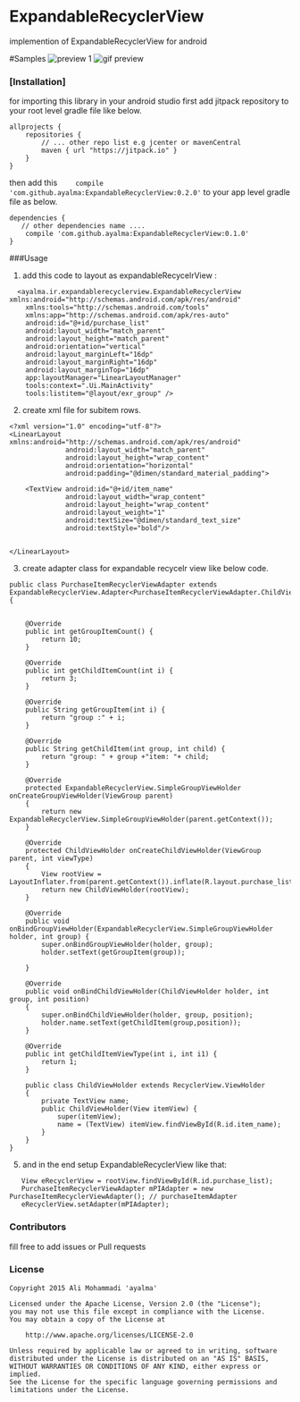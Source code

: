 # ExpandableRecyclerView
implemention of ExpandableRecyclerView for android

#Samples
![preview 1](https://github.com/ayalma/ExpandableRecyclerView/blob/master/images/device-2016-05-03-110818.png)
![gif preview](https://github.com//ayalma/ExpandableRecyclerView/blob/master/images/output.gif)

### [Installation]
for importing this library in your android studio 
first add jitpack repository to your root level gradle file like below.

```
allprojects {
    repositories {
        // ... other repo list e.g jcenter or mavenCentral
        maven { url "https://jitpack.io" }
    }
}
```
then add this ```     compile 'com.github.ayalma:ExpandableRecyclerView:0.2.0' ``` to your app level gradle file as below.

```
dependencies {
   // other dependencies name ....
    compile 'com.github.ayalma:ExpandableRecyclerView:0.1.0'
}
```
###Usage
1) add this code to layout as expandableRecycelrView :
```
  <ayalma.ir.expandablerecyclerview.ExpandableRecyclerView xmlns:android="http://schemas.android.com/apk/res/android"
    xmlns:tools="http://schemas.android.com/tools"
    xmlns:app="http://schemas.android.com/apk/res-auto"
    android:id="@+id/purchase_list"
    android:layout_width="match_parent"
    android:layout_height="match_parent"
    android:orientation="vertical"
    android:layout_marginLeft="16dp"
    android:layout_marginRight="16dp"
    android:layout_marginTop="16dp"
    app:layoutManager="LinearLayoutManager"
    tools:context=".Ui.MainActivity"
    tools:listitem="@layout/exr_group" />
```

2) create xml file for subitem rows.

``` 
<?xml version="1.0" encoding="utf-8"?>
<LinearLayout xmlns:android="http://schemas.android.com/apk/res/android"
              android:layout_width="match_parent"
              android:layout_height="wrap_content"
              android:orientation="horizontal"
              android:padding="@dimen/standard_material_padding">

    <TextView android:id="@+id/item_name"
              android:layout_width="wrap_content"
              android:layout_height="wrap_content"
              android:layout_weight="1"
              android:textSize="@dimen/standard_text_size"
              android:textStyle="bold"/>


</LinearLayout>

```
3) create adapter class for expandable recycelr view like below code.

```
public class PurchaseItemRecyclerViewAdapter extends ExpandableRecyclerView.Adapter<PurchaseItemRecyclerViewAdapter.ChildViewHolder,ExpandableRecyclerView.SimpleGroupViewHolder,String,String>
{


    @Override
    public int getGroupItemCount() {
        return 10;
    }

    @Override
    public int getChildItemCount(int i) {
        return 3;
    }

    @Override
    public String getGroupItem(int i) {
        return "group :" + i;
    }

    @Override
    public String getChildItem(int group, int child) {
        return "group: " + group +"item: "+ child;
    }

    @Override
    protected ExpandableRecyclerView.SimpleGroupViewHolder onCreateGroupViewHolder(ViewGroup parent)
    {
        return new ExpandableRecyclerView.SimpleGroupViewHolder(parent.getContext());
    }

    @Override
    protected ChildViewHolder onCreateChildViewHolder(ViewGroup parent, int viewType)
    {
        View rootView = LayoutInflater.from(parent.getContext()).inflate(R.layout.purchase_list_content,parent,false);
        return new ChildViewHolder(rootView);
    }

    @Override
    public void onBindGroupViewHolder(ExpandableRecyclerView.SimpleGroupViewHolder holder, int group) {
        super.onBindGroupViewHolder(holder, group);
        holder.setText(getGroupItem(group));

    }

    @Override
    public void onBindChildViewHolder(ChildViewHolder holder, int group, int position)
    {
        super.onBindChildViewHolder(holder, group, position);
        holder.name.setText(getChildItem(group,position));
    }

    @Override
    public int getChildItemViewType(int i, int i1) {
        return 1;
    }

    public class ChildViewHolder extends RecyclerView.ViewHolder
    {
        private TextView name;
        public ChildViewHolder(View itemView) {
            super(itemView);
            name = (TextView) itemView.findViewById(R.id.item_name);
        }
    }
}

```

5) and in the end setup ExpandableRecyclerView like that:

```
   View eRecyclerView = rootView.findViewById(R.id.purchase_list);
   PurchaseItemRecyclerViewAdapter mPIAdapter = new PurchaseItemRecyclerViewAdapter(); // purchaseItemAdapter
   eRecyclerView.setAdapter(mPIAdapter);
```

### Contributors
fill free to add issues or Pull requests


### License
```
Copyright 2015 Ali Mohammadi 'ayalma'

Licensed under the Apache License, Version 2.0 (the "License");
you may not use this file except in compliance with the License.
You may obtain a copy of the License at

    http://www.apache.org/licenses/LICENSE-2.0

Unless required by applicable law or agreed to in writing, software
distributed under the License is distributed on an "AS IS" BASIS,
WITHOUT WARRANTIES OR CONDITIONS OF ANY KIND, either express or implied.
See the License for the specific language governing permissions and
limitations under the License.
```
